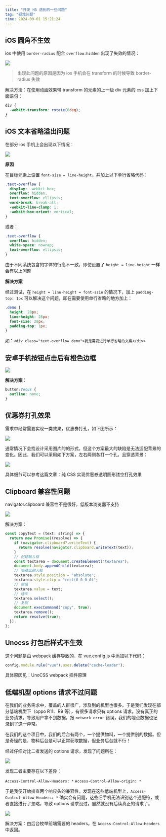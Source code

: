 ```yaml
---
title: "开发 H5 遇到的一些问题"
tag: "疑难问题"
time: 2024-09-01 15:21:24
---
```


## iOS 圆角不生效

ios 中使用 `border-radius` 配合 `overflow:hidden` 出现了失效的情况：

![](../imgs/22/01.png)

> 出现此问题的原因是因为 ios 手机会在 transform 的时候导致 border-radius 失效

解决方法：在使用动画效果带 transform 的元素的上一级 div 元素的 css 加上下面语句：

```css
div {
  -webkit-transform: rotate(0deg);
}
```

## iOS 文本省略溢出问题

在部分 ios 手机上会出现以下情况：

![](../imgs/22/02.png)

**原因**

在目标元素上设置 `font-size = line-height`，并加上以下单行省略代码：

```css
.text-overflow {
  display: -webkit-box;
  overflow: hidden;
  text-overflow: ellipsis;
  word-break: break-all;
  -webkit-line-clamp: 1;
  -webkit-box-orient: vertical;
}
```

或者：

```css
.text-overflow {
  overflow: hidden;
  white-space: nowrap;
  text-overflow: ellipsis;
}
```

由于不同系统包含的字体的行高不一致，即使设置了 `height = line-height` 一样会有以上问题

**解决方案**

经过测试，在 `height = line-height = font-szie` 的情况下，加上 `padding-top: 1px` 可以解决这个问题，即在需要使用单行省略的地方加上：

```css
.demo {
  height: 28px;
  line-height: 28px;
  font-size: 28px;
  padding-top: 1px;
}
```

如：`<div class="text-overflow demo">我是需要进行单行省略的文案</div>`

## 安卓手机按钮点击后有橙色边框

![](../imgs/22/03.png)

**解决方案：**

```css
button:focus {
  outline: none;
}
```

## 优惠券打孔效果

需求中经常需要实现一类效果，优惠券打孔，如下图所示：

![](../imgs/22/04.png)

通常情况下会找设计采用图片的的形式，但这个方案最大的缺陷是无法适配背景的变化。因此，我们可以采用如下方案，左右两侧各打一个孔，且穿透背景：

![](../imgs/22/05.png)

具体细节可以参考这篇文章：纯 CSS 实现优惠券透明圆形镂空打孔效果

## Clipboard 兼容性问题

navigator.clipboard 兼容性不是很好，低版本浏览器不支持

![](../imgs/22/06.png)

解决方案：

```js
const copyText = (text: string) => {
  return new Promise((resolve) => {
    if (navigator.clipboard?.writeText) {
      return resolve(navigator.clipboard.writeText(text));
    }
    // 创建输入框
    const textarea = document.createElement("textarea");
    document.body.appendChild(textarea);
    // 隐藏此输入框
    textarea.style.position = "absolute";
    textarea.style.clip = "rect(0 0 0 0)";
    // 赋值
    textarea.value = text;
    // 选中
    textarea.select();
    // 复制
    document.execCommand("copy", true);
    textarea.remove();
    return resolve(true);
  });
};
```

## Unocss 打包后样式不生效

这个问题是由 webpack 缓存导致的，在 vue.config.js 中添加以下代码：

```js
config.module.rule("vue").uses.delete("cache-loader");
```

具体原因见：UnoCSS webpack 插件原理

## 低端机型 options 请求不过问题

在我们的业务需求中，覆盖的人群很广，涉及到的机型也很多。于是我们发现在部分低端机型下（oppo R11、R9 等），有很多请求只有 options 请求，没有真正的业务请求。导致用户拿不到数据，报 `network error` 错误，我们的埋点数据也记录到了这一异常。

在我们的这个项目中，我们的后台有两个，一个提供物料，一个提供别的数据。但是奇怪的是，物料后台是可以正常获取数据，但业务后台就不行！

经过仔细对比二者发送的 options 请求，发现了问题所在：

![](../imgs/22/07.png)

发现二者主要存在以下差异：

`Access-Control-Allow-Headers: *` `Access-Control-Allow-origin: *`

于是我便开始排查两个响应头的兼容性，发现在这些低端机型上，`Access-Control-Allow-Headers: *` 确实会有问题，这些旧手机无法识别这个通配符，或者直接进行了忽略，导致 options 请求没过，自然就没有后续真正的请求了。

![](../imgs/22/08.png)

解决方案：由后台枚举前端需要的 headers，在 `Access-Control-Allow-Headers` 中返回。
